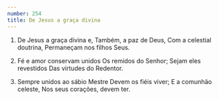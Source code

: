 ```yaml
---
number: 254
title: De Jesus a graça divina
---
```


1. De Jesus a graça divina e,
  Também, a paz de Deus,
  Com a celestial doutrina,
  Permaneçam nos filhos Seus.

2. Fé e amor conservam unidos
  Os remidos do Senhor;
  Sejam eles revestidos
  Das virtudes do Redentor.

3. Sempre unidos ao sábio Mestre
  Devem os fiéis viver;
  E a comunhão celeste,
  Nos seus corações, devem ter.
